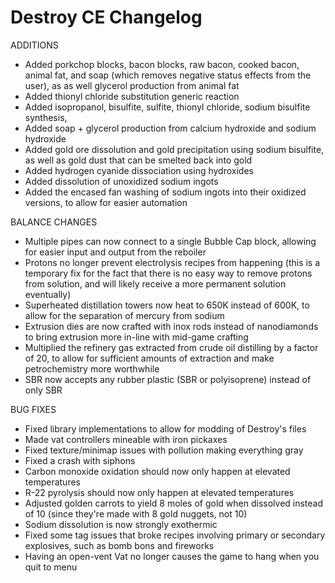 # Destroy CE Changelog

ADDITIONS
- Added porkchop blocks, bacon blocks, raw bacon, cooked bacon, animal fat, and soap (which removes negative status effects from the user), as as well glycerol production from animal fat
- Added thionyl chloride substitution generic reaction
- Added isopropanol, bisulfite, sulfite, thionyl chloride, sodium bisulfite synthesis, 
- Added soap + glycerol production from calcium hydroxide and sodium hydroxide
- Added gold ore dissolution and gold precipitation using sodium bisulfite, as well as gold dust that can be smelted back into gold
- Added hydrogen cyanide dissociation using hydroxides
- Added dissolution of unoxidized sodium ingots
- Added the encased fan washing of sodium ingots into their oxidized versions, to allow for easier automation

BALANCE CHANGES
- Multiple pipes can now connect to a single Bubble Cap block, allowing for easier input and output from the reboiler
- Protons no longer prevent electrolysis recipes from happening (this is a temporary fix for the fact that there is no easy way to remove protons from solution, and will likely receive a more permanent solution eventually)
- Superheated distillation towers now heat to 650K instead of 600K, to allow for the separation of mercury from sodium
- Extrusion dies are now crafted with inox rods instead of nanodiamonds to bring extrusion more in-line with mid-game crafting
- Multiplied the refinery gas extracted from crude oil distilling by a factor of 20, to allow for sufficient amounts of extraction and make petrochemistry more worthwhile
- SBR now accepts any rubber plastic (SBR or polyisoprene) instead of only SBR

BUG FIXES

- Fixed library implementations to allow for modding of Destroy's files
- Made vat controllers mineable with iron pickaxes
- Fixed texture/minimap issues with pollution making everything gray
- Fixed a crash with siphons
- Carbon monoxide oxidation should now only happen at elevated temperatures
- R-22 pyrolysis should now only happen at elevated temperatures
- Adjusted golden carrots to yield 8 moles of gold when dissolved instead of 10 (since they're made with 8 gold nuggets, not 10)
- Sodium dissolution is now strongly exothermic
- Fixed some tag issues that broke recipes involving primary or secondary explosives, such as bomb bons and fireworks
- Having an open-vent Vat no longer causes the game to hang when you quit to menu